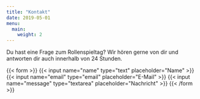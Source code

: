 ```yaml
---
title: "Kontakt"
date: 2019-05-01
menu:
  main:
    weight: 2
---
```


Du hast eine Frage zum Rollenspieltag? Wir hören gerne von dir und antworten dir auch innerhalb von 24 Stunden.

{{< form >}}
  {{< input name="name" type="text" placeholder="Name" >}}
  {{< input name="email" type="email" placeholder="E-Mail" >}}
  {{< input name="message" type="textarea" placeholder="Nachricht" >}}
{{< /form >}}

